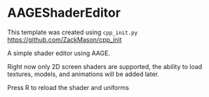 # AAGEShaderEditor

This template was created using `cpp_init.py` https://github.com/ZackMason/cpp_init

A simple shader editor using AAGE.

Right now only 2D screen shaders are supported, the ability to load textures, models, and animations will be added later.

Press R to reload the shader and uniforms
